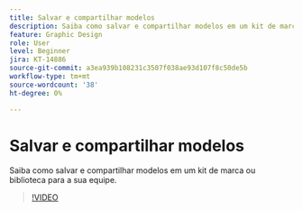 ```yaml
---
title: Salvar e compartilhar modelos
description: Saiba como salvar e compartilhar modelos em um kit de marca ou biblioteca para a sua equipe
feature: Graphic Design
role: User
level: Beginner
jira: KT-14886
source-git-commit: a3ea939b108231c3507f038ae93d107f8c50de5b
workflow-type: tm+mt
source-wordcount: '38'
ht-degree: 0%

---
```


# Salvar e compartilhar modelos

Saiba como salvar e compartilhar modelos em um kit de marca ou biblioteca para a sua equipe.

>[!VIDEO](https://video.tv.adobe.com/v/3427098?quality=12&learn=on&hidetitle=true)
